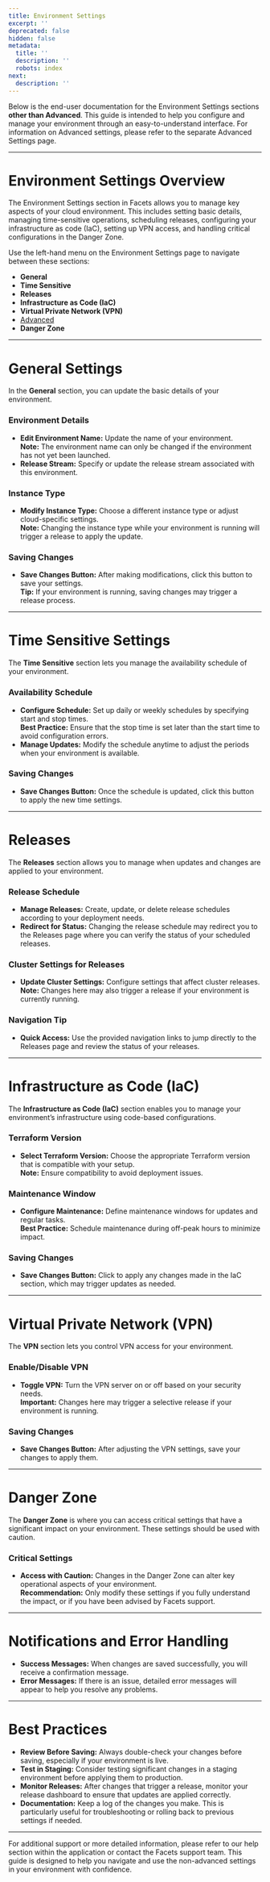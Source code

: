 ```yaml
---
title: Environment Settings
excerpt: ''
deprecated: false
hidden: false
metadata:
  title: ''
  description: ''
  robots: index
next:
  description: ''
---
```

Below is the end-user documentation for the Environment Settings sections **other than Advanced**. This guide is intended to help you configure and manage your environment through an easy-to-understand interface. For information on Advanced settings, please refer to the separate Advanced Settings page.

***

# Environment Settings Overview

The Environment Settings section in Facets allows you to manage key aspects of your cloud environment. This includes setting basic details, managing time-sensitive operations, scheduling releases, configuring your infrastructure as code (IaC), setting up VPN access, and handling critical configurations in the Danger Zone.

Use the left-hand menu on the Environment Settings page to navigate between these sections:

* **General**
* **Time Sensitive**
* **Releases**
* **Infrastructure as Code (IaC)**
* **Virtual Private Network (VPN)**
* [Advanced](https://readme.facets.cloud/docs/advanced-settings-in-facets) 
* **Danger Zone**

***

# General Settings

In the **General** section, you can update the basic details of your environment.

### Environment Details

* **Edit Environment Name:** Update the name of your environment.\
  **Note:** The environment name can only be changed if the environment has not yet been launched.
* **Release Stream:** Specify or update the release stream associated with this environment.

### Instance Type

* **Modify Instance Type:** Choose a different instance type or adjust cloud-specific settings.\
  **Note:** Changing the instance type while your environment is running will trigger a release to apply the update.

### Saving Changes

* **Save Changes Button:** After making modifications, click this button to save your settings.\
  **Tip:** If your environment is running, saving changes may trigger a release process.

***

# Time Sensitive Settings

The **Time Sensitive** section lets you manage the availability schedule of your environment.

### Availability Schedule

* **Configure Schedule:** Set up daily or weekly schedules by specifying start and stop times.\
  **Best Practice:** Ensure that the stop time is set later than the start time to avoid configuration errors.
* **Manage Updates:** Modify the schedule anytime to adjust the periods when your environment is available.

### Saving Changes

* **Save Changes Button:** Once the schedule is updated, click this button to apply the new time settings.

***

# Releases

The **Releases** section allows you to manage when updates and changes are applied to your environment.

### Release Schedule

* **Manage Releases:** Create, update, or delete release schedules according to your deployment needs.
* **Redirect for Status:** Changing the release schedule may redirect you to the Releases page where you can verify the status of your scheduled releases.

### Cluster Settings for Releases

* **Update Cluster Settings:** Configure settings that affect cluster releases.\
  **Note:** Changes here may also trigger a release if your environment is currently running.

### Navigation Tip

* **Quick Access:** Use the provided navigation links to jump directly to the Releases page and review the status of your releases.

***

# Infrastructure as Code (IaC)

The **Infrastructure as Code (IaC)** section enables you to manage your environment’s infrastructure using code-based configurations.

### Terraform Version

* **Select Terraform Version:** Choose the appropriate Terraform version that is compatible with your setup.\
  **Note:** Ensure compatibility to avoid deployment issues.

### Maintenance Window

* **Configure Maintenance:** Define maintenance windows for updates and regular tasks.\
  **Best Practice:** Schedule maintenance during off-peak hours to minimize impact.

### Saving Changes

* **Save Changes Button:** Click to apply any changes made in the IaC section, which may trigger updates as needed.

***

# Virtual Private Network (VPN)

The **VPN** section lets you control VPN access for your environment.

### Enable/Disable VPN

* **Toggle VPN:** Turn the VPN server on or off based on your security needs.\
  **Important:** Changes here may trigger a selective release if your environment is running.

### Saving Changes

* **Save Changes Button:** After adjusting the VPN settings, save your changes to apply them.

***

# Danger Zone

The **Danger Zone** is where you can access critical settings that have a significant impact on your environment. These settings should be used with caution.

### Critical Settings

* **Access with Caution:** Changes in the Danger Zone can alter key operational aspects of your environment.\
  **Recommendation:** Only modify these settings if you fully understand the impact, or if you have been advised by Facets support.

***

# Notifications and Error Handling

* **Success Messages:** When changes are saved successfully, you will receive a confirmation message.
* **Error Messages:** If there is an issue, detailed error messages will appear to help you resolve any problems.

***

# Best Practices

* **Review Before Saving:** Always double-check your changes before saving, especially if your environment is live.
* **Test in Staging:** Consider testing significant changes in a staging environment before applying them to production.
* **Monitor Releases:** After changes that trigger a release, monitor your release dashboard to ensure that updates are applied correctly.
* **Documentation:** Keep a log of the changes you make. This is particularly useful for troubleshooting or rolling back to previous settings if needed.

***

For additional support or more detailed information, please refer to our help section within the application or contact the Facets support team. This guide is designed to help you navigate and use the non-advanced settings in your environment with confidence.
